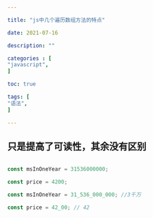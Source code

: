 ```yaml
---

title: "js中几个遍历数组方法的特点"

date: 2021-07-16

description: ""

categories : [                              
"javascript",
]

toc: true

tags: [
"语法",
]

---
```


## 只是提高了可读性，其余没有区别

```javascript

const msInOneYear = 31536000000;

const price = 4200;

const msInOneYear = 31_536_000_000; //3千万

const price = 42_00; // 42

```
